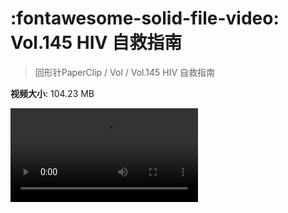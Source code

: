 # :fontawesome-solid-file-video: Vol.145 HIV 自救指南

> 回形针PaperClip / Vol / Vol.145 HIV 自救指南

**视频大小**: 104.23 MB

<div class="video"><video src="https://file.hsyhx.top/archive/PaperClip/Vol/145.mp4" controls preload>🤔 您的浏览器不支持 video 标签</video></div>